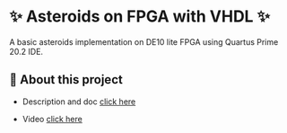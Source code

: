 # ✨ Asteroids on FPGA with VHDL ✨

A basic asteroids implementation on DE10 lite FPGA using Quartus Prime 20.2 IDE.

## 🚀 About this project

- Description and doc [click here]()<br>

- Video [click here](https://youtu.be/IjbV03d5Fi8)
